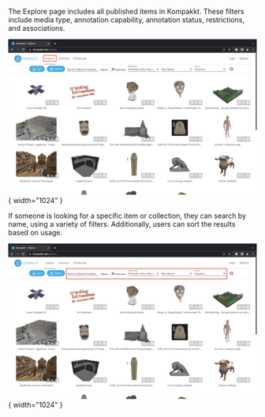 The Explore page includes all published items in Kompakkt. These filters include media type, annotation capability, annotation status, restrictions, and associations.

![Explore](Images/Explore.jpg){ width="1024" }

If someone is looking for a specific item or collection, they can search by name, using a variety of filters. Additionally, users can sort the results based on usage.

![Filters](Images/Filters.jpg){ width="1024" }
